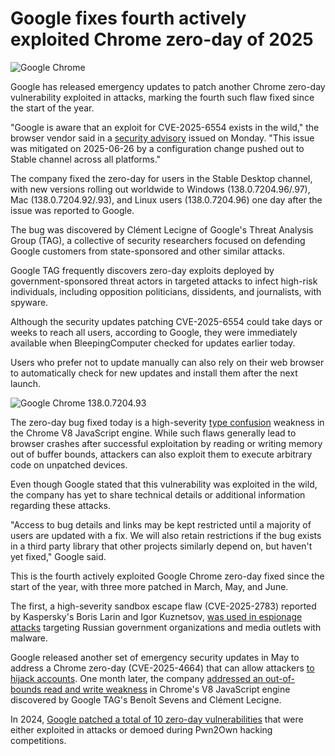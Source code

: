 # Google fixes fourth actively exploited Chrome zero-day of 2025

![Google Chrome](https://www.bleepstatic.com/content/hl-images/2024/03/27/Google_Chrome.jpg)

Google has released emergency updates to patch another Chrome zero-day vulnerability exploited in attacks, marking the fourth such flaw fixed since the start of the year.

"Google is aware that an exploit for CVE-2025-6554 exists in the wild," the browser vendor said in a [security advisory](https://chromereleases.googleblog.com/2025/06/stable-channel-update-for-desktop%5F30.html) issued on Monday. "This issue was mitigated on 2025-06-26 by a configuration change pushed out to Stable channel across all platforms."

The company fixed the zero-day for users in the Stable Desktop channel, with new versions rolling out worldwide to Windows (138.0.7204.96/.97), Mac (138.0.7204.92/.93), and Linux users (138.0.7204.96) one day after the issue was reported to Google.

​​​The bug was discovered by Clément Lecigne of Google's Threat Analysis Group (TAG), a collective of security researchers focused on defending Google customers from state-sponsored and other similar attacks.

Google TAG frequently discovers zero-day exploits deployed by government-sponsored threat actors in targeted attacks to infect high-risk individuals, including opposition politicians, dissidents, and journalists, with spyware.

Although the security updates patching CVE-2025-6554 could take days or weeks to reach all users, according to Google, they were immediately available when BleepingComputer checked for updates earlier today.

Users who prefer not to update manually can also rely on their web browser to automatically check for new updates and install them after the next launch.

![Google Chrome 138.0.7204.93](https://www.bleepstatic.com/images/news/u/1109292/2025/Google%20Chrome%20138_0_7204_93.png)

The zero-day bug fixed today is a high-severity [type confusion](https://cwe.mitre.org/data/definitions/843.html) weakness in the Chrome V8 JavaScript engine. While such flaws generally lead to browser crashes after successful exploitation by reading or writing memory out of buffer bounds, attackers can also exploit them to execute arbitrary code on unpatched devices.

Even though Google stated that this vulnerability was exploited in the wild, the company has yet to share technical details or additional information regarding these attacks.

"Access to bug details and links may be kept restricted until a majority of users are updated with a fix. We will also retain restrictions if the bug exists in a third party library that other projects similarly depend on, but haven't yet fixed," Google said.

This is the fourth actively exploited Google Chrome zero-day fixed since the start of the year, with three more patched in March, May, and June.

The first, a high-severity sandbox escape flaw (CVE-2025-2783) reported by Kaspersky's Boris Larin and Igor Kuznetsov, [was used in espionage attacks](https://www.bleepingcomputer.com/news/security/google-fixes-chrome-zero-day-exploited-in-espionage-campaign/) targeting Russian government organizations and media outlets with malware.

Google released another set of emergency security updates in May to address a Chrome zero-day (CVE-2025-4664) that can allow attackers [to hijack accounts](https://www.bleepingcomputer.com/news/security/google-fixes-high-severity-chrome-flaw-with-public-exploit/). One month later, the company [addressed an out-of-bounds read and write weakness](https://www.bleepingcomputer.com/news/security/google-patches-new-chrome-zero-day-bug-exploited-in-attacks/) in Chrome's V8 JavaScript engine discovered by Google TAG's Benoît Sevens and Clément Lecigne.

In 2024, [Google patched a total of 10 zero-day vulnerabilities](https://www.bleepingcomputer.com/news/security/google-tags-a-tenth-chrome-zero-day-as-exploited-this-year/) that were either exploited in attacks or demoed during Pwn2Own hacking competitions.